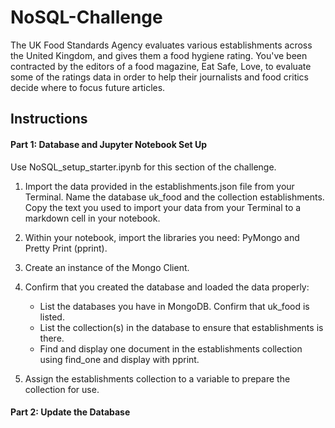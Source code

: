 # NoSQL-Challenge
The UK Food Standards Agency evaluates various establishments across the United Kingdom, and gives them a food hygiene rating. You've been contracted by the editors of a food magazine, Eat Safe, Love, to evaluate some of the ratings data in order to help their journalists and food critics decide where to focus future articles.

## Instructions

#### Part 1: Database and Jupyter Notebook Set Up
Use NoSQL_setup_starter.ipynb for this section of the challenge.

1. Import the data provided in the establishments.json file from your Terminal. Name the database uk_food and the collection establishments. Copy the text you used to import your data from your Terminal to a markdown cell in your notebook.

2. Within your notebook, import the libraries you need: PyMongo and Pretty Print (pprint).

3. Create an instance of the Mongo Client.

4. Confirm that you created the database and loaded the data properly:
   * List the databases you have in MongoDB. Confirm that uk_food is listed.
   * List the collection(s) in the database to ensure that establishments is there.
   * Find and display one document in the establishments collection using find_one and display with pprint.

5. Assign the establishments collection to a variable to prepare the collection for use.


#### Part 2: Update the Database





